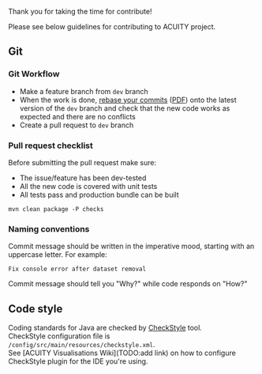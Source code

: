 Thank you for taking the time for contribute!  

Please see below guidelines for contributing to ACUITY project.  

## Git

### Git Workflow

* Make a feature branch from `dev` branch
* When the work is done, [rebase your commits](https://github.com/edx/edx-platform/wiki/How-to-Rebase-a-Pull-Request) ([PDF](/docs/How-to-Rebase-a-Pull-Request.pdf)) onto the latest version of the `dev` branch and check that the new code works as expected and there are no conflicts
* Create a pull request to `dev` branch 

### Pull request checklist

Before submitting the pull request make sure:

* The issue/feature has been dev-tested
* All the new code is covered with unit tests
* All tests pass and production bundle can be built
```
mvn clean package -P checks
```

### Naming conventions
Commit message should be written in the imperative mood, starting with an uppercase letter. For example:
```
Fix console error after dataset removal
```
Commit message should tell you "Why?" while code responds on "How?"

## Code style

Coding standards for Java are checked by [CheckStyle](https://checkstyle.sourceforge.io/) tool.  
CheckStyle configuration file is `/config/src/main/resources/checkstyle.xml`.  
See [ACUITY Visualisations Wiki](TODO:add link) on how to configure CheckStyle plugin for the IDE you're using.  

<!--
## Miscellaneous

### How to update application version
Run
```
mvn versions:set -DnewVersion=1.1-SNAPSHOT -DprocessAllModules
```
If everyting is OK, then
```
mvn versions:commit -DprocessAllModules
```
-->

